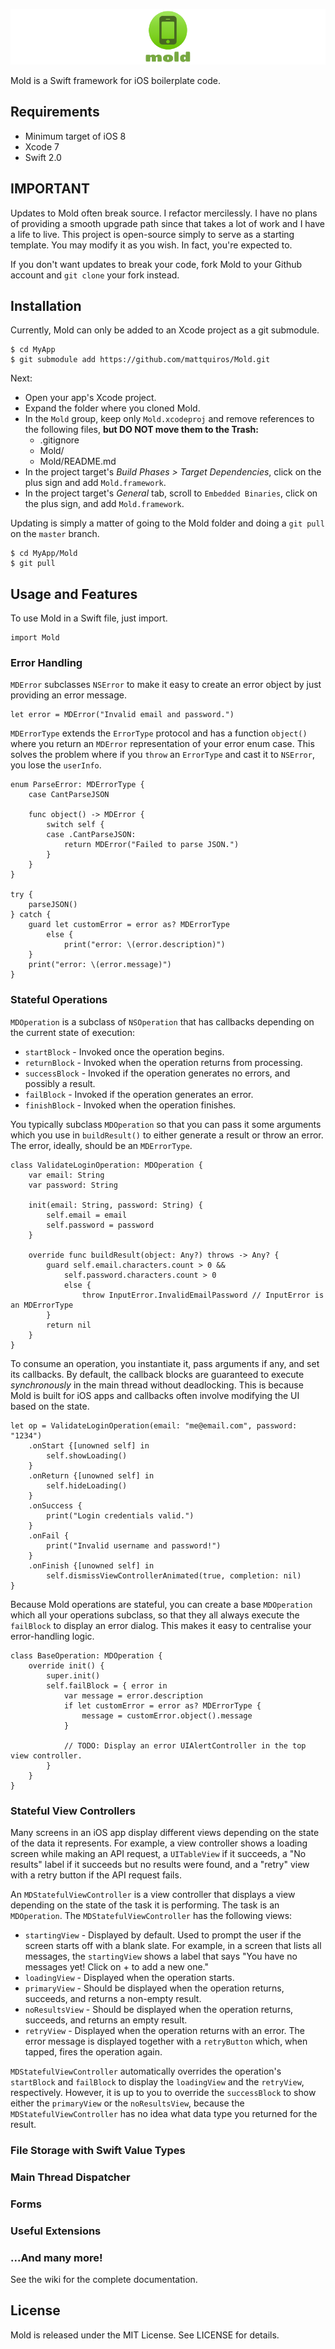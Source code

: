 ![Mold](mold-banner.png)

Mold is a Swift framework for iOS boilerplate code.

## Requirements

* Minimum target of iOS 8
* Xcode 7
* Swift 2.0

## IMPORTANT

Updates to Mold often break source. I refactor mercilessly. I have no plans of providing a smooth upgrade path since that takes a lot of work and I have a life to live. This project is open-source simply to serve as a starting template. You may modify it as you wish. In fact, you're expected to.

If you don't want updates to break your code, fork Mold to your Github account and `git clone` your fork instead.

## Installation

Currently, Mold can only be added to an Xcode project as a git submodule.

```
$ cd MyApp
$ git submodule add https://github.com/mattquiros/Mold.git
```

Next:

* Open your app's Xcode project.
* Expand the folder where you cloned Mold.
* In the `Mold` group, keep only `Mold.xcodeproj` and remove references to the following files, **but DO NOT move them to the Trash:**
    * .gitignore
    * Mold/
    * Mold/README.md
* In the project target's *Build Phases > Target Dependencies*, click on the plus sign and add `Mold.framework`.
* In the project target's *General* tab, scroll to `Embedded Binaries`, click on the plus sign, and add `Mold.framework`.

Updating is simply a matter of going to the Mold folder and doing a `git pull` on the `master` branch.

```
$ cd MyApp/Mold
$ git pull
```

## Usage and Features

To use Mold in a Swift file, just import.

```
import Mold
```

### Error Handling

`MDError` subclasses `NSError` to make it easy to create an error object by just providing an error message.

```
let error = MDError("Invalid email and password.")
```

`MDErrorType` extends the `ErrorType` protocol and has a function `object()` where you return an `MDError` representation of your error enum case. This solves the problem where if you `throw` an `ErrorType` and cast it to `NSError`, you lose the `userInfo`.

```
enum ParseError: MDErrorType {
    case CantParseJSON

    func object() -> MDError {
        switch self {
        case .CantParseJSON:
            return MDError("Failed to parse JSON.")
        }
    }
}

try {
    parseJSON()
} catch {
    guard let customError = error as? MDErrorType
        else {
            print("error: \(error.description)")
    }
    print("error: \(error.message)")
}
```

### Stateful Operations

`MDOperation` is a subclass of `NSOperation` that has callbacks depending on the current state of execution:

* `startBlock` - Invoked once the operation begins.
* `returnBlock` - Invoked when the operation returns from processing.
* `successBlock` - Invoked if the operation generates no errors, and possibly a result.
* `failBlock` - Invoked if the operation generates an error.
* `finishBlock` - Invoked when the operation finishes.

You typically subclass `MDOperation` so that you can pass it some arguments which you use in `buildResult()` to either generate a result or throw an error. The error, ideally, should be an `MDErrorType`.

```
class ValidateLoginOperation: MDOperation {
    var email: String
    var password: String
    
    init(email: String, password: String) {
        self.email = email
        self.password = password
    }
    
    override func buildResult(object: Any?) throws -> Any? {
        guard self.email.characters.count > 0 &&
            self.password.characters.count > 0
            else {
                throw InputError.InvalidEmailPassword // InputError is an MDErrorType
        }
        return nil
    }
}
```

To consume an operation, you instantiate it, pass arguments if any, and set its callbacks. By default, the callback blocks are guaranteed to execute *synchronously* in the main thread without deadlocking. This is because Mold is built for iOS apps and callbacks often involve modifying the UI based on the state.

```
let op = ValidateLoginOperation(email: "me@email.com", password: "1234")
    .onStart {[unowned self] in
        self.showLoading()
    }
    .onReturn {[unowned self] in
        self.hideLoading()
    }
    .onSuccess {
        print("Login credentials valid.")
    }
    .onFail {
        print("Invalid username and password!")
    }
    .onFinish {[unowned self] in
        self.dismissViewControllerAnimated(true, completion: nil)
}
```

Because Mold operations are stateful, you can create a base `MDOperation` which all your operations subclass, so that they all always execute the `failBlock` to display an error dialog. This makes it easy to centralise your error-handling logic.

```
class BaseOperation: MDOperation {
    override init() {
        super.init()
        self.failBlock = { error in
            var message = error.description
            if let customError = error as? MDErrorType {
                message = customError.object().message
            }
            
            // TODO: Display an error UIAlertController in the top view controller.
        }
    }
}
```

### Stateful View Controllers

Many screens in an iOS app display different views depending on the state of the data it represents. For example, a view controller shows a loading screen while making an API request, a `UITableView` if it succeeds, a "No results" label if it succeeds but no results were found, and a "retry" view with a retry button if the API request fails.

An `MDStatefulViewController` is a view controller that displays a view depending on the state of the task it is performing. The task is an `MDOperation`. The `MDStatefulViewController` has the following views:

* `startingView` - Displayed by default. Used to prompt the user if the screen starts off with a blank slate. For example, in a screen that lists all messages, the `startingView` shows a label that says "You have no messages yet! Click on + to add a new one."
* `loadingView` - Displayed when the operation starts.
* `primaryView` - Should be displayed when the operation returns, succeeds, and returns a non-empty result.
* `noResultsView` - Should be displayed when the operation returns, succeeds, and returns an empty result.
* `retryView` - Displayed when the operation returns with an error. The error message is displayed together with a `retryButton` which, when tapped, fires the operation again.

`MDStatefulViewController` automatically overrides the operation's `startBlock` and `failBlock` to display the `loadingView` and the `retryView`, respectively. However, it is up to you to override the `successBlock` to show either the `primaryView` or the `noResultsView`, because the `MDStatefulViewController` has no idea what data type you returned for the result.

### File Storage with Swift Value Types

### Main Thread Dispatcher

### Forms

### Useful Extensions

### ...And many more!

See the wiki for the complete documentation.

## License

Mold is released under the MIT License. See LICENSE for details.